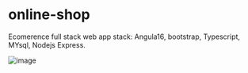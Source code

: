 # online-shop
Ecomerence full stack web app
stack: Angula16, bootstrap, Typescript, MYsql, Nodejs Express.

![image](https://github.com/artyomkronik1/online-shop/assets/89484083/ef1d6c87-618c-4611-aeec-7a95869c3bcd)
